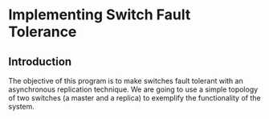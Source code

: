 # Implementing Switch Fault Tolerance

## Introduction

The objective of this program is to make switches fault tolerant
with an asynchronous replication technique. We are going to use a simple topology of
two switches (a master and a replica) to exemplify the functionality of the system.
